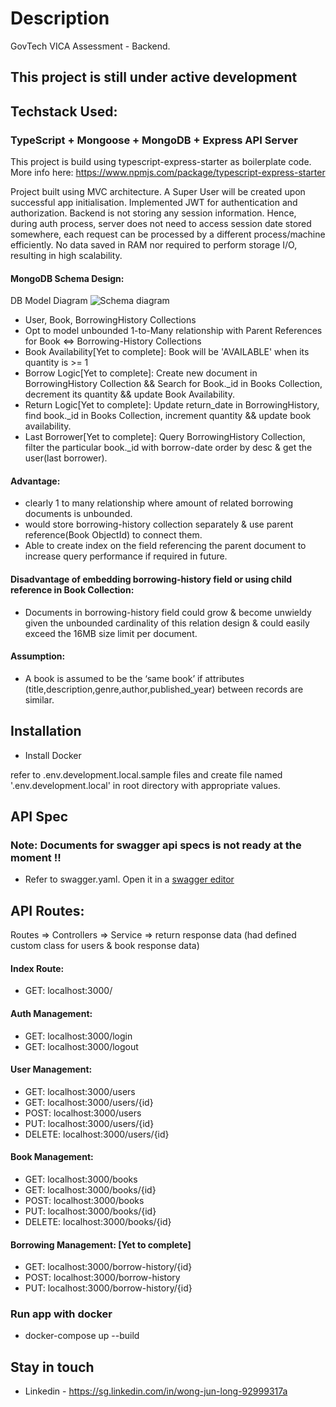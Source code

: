 # <b>Description</b> #

GovTech VICA Assessment - Backend.</br>
## This project is still under active development

## <b>Techstack Used:</b>

### TypeScript + Mongoose + MongoDB + Express API Server
This project is build using typescript-express-starter as boilerplate code. More info here: https://www.npmjs.com/package/typescript-express-starter

Project built using MVC architecture.
A Super User will be created upon successful app initialisation.
Implemented JWT for authentication and authorization.
Backend is not storing any session information. Hence, during auth process, server does not need to access session date stored somewhere, each request can be processed by a different process/machine efficiently. No data saved in RAM nor required to perform storage I/O, resulting in high scalability.

#### MongoDB Schema Design:
DB Model Diagram
   ![Schema diagram](https://github.com/JunLongWong/VICA-assessment-backend/src/models/Mongo_Schema.png)

- User, Book, BorrowingHistory Collections
- Opt to model unbounded 1-to-Many relationship with Parent References for Book <=> Borrowing-History Collections
- Book Availability[Yet to complete]: Book will be 'AVAILABLE' when its quantity is >= 1 
- Borrow Logic[Yet to complete]: Create new document in BorrowingHistory Collection && Search for Book._id in Books Collection, decrement its quantity && update Book Availability.
- Return Logic[Yet to complete]: Update return_date in BorrowingHistory, find book._id in Books Collection, increment quantity && update book availability.
- Last Borrower[Yet to complete]: Query BorrowingHistory Collection,
filter the particular book._id with borrow-date order by desc & get the user(last borrower).

#### Advantage:
- clearly 1 to many relationship where amount of related borrowing documents is unbounded.
- would store borrowing-history collection separately & use parent reference(Book ObjectId) to connect them.
- Able to create index on the field referencing the parent document to increase query performance if required in future.

#### Disadvantage of embedding borrowing-history field or using child reference in Book Collection:
- Documents in borrowing-history field could grow & become unwieldy given the unbounded cardinality of this relation design & could easily exceed the 16MB size limit per document.

#### Assumption: 
-  A book is assumed to be the ‘same book’ if attributes (title,description,genre,author,published_year) between records are similar.
## <b>Installation</b>

- Install Docker

refer to .env.development.local.sample files and create file named '.env.development.local' in root directory with appropriate values.

## <b>API Spec</b>
### Note: Documents for swagger api specs is not ready at the moment !! 
- Refer to swagger.yaml. Open it in a [swagger editor](https://editor.swagger.io/)<br>
###

## API Routes:
Routes => Controllers => Service => return response data (had defined custom class for users & book response data)

#### Index Route: 
- GET: localhost:3000/

#### Auth Management:
- GET: localhost:3000/login
- GET: localhost:3000/logout

#### User Management:
- GET: localhost:3000/users
- GET: localhost:3000/users/{id}
- POST: localhost:3000/users 
- PUT: localhost:3000/users/{id}
- DELETE: localhost:3000/users/{id}

#### Book Management:
- GET: localhost:3000/books
- GET: localhost:3000/books/{id}
- POST: localhost:3000/books 
- PUT: localhost:3000/books/{id}
- DELETE: localhost:3000/books/{id}

#### Borrowing Management: [Yet to complete]
- GET: localhost:3000/borrow-history/{id}
- POST: localhost:3000/borrow-history 
- PUT: localhost:3000/borrow-history/{id}

### <b>Run app with docker</b>

- docker-compose up --build


## <b>Stay in touch</b>

- Linkedin - https://sg.linkedin.com/in/wong-jun-long-92999317a

